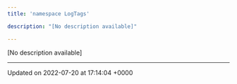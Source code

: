 ```yaml
---
title: 'namespace LogTags'

description: "[No description available]"

---
```







[No description available]






-------------------------------

Updated on 2022-07-20 at 17:14:04 +0000